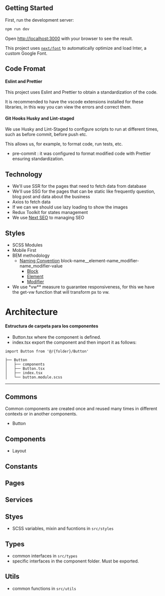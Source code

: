 ## Getting Started

First, run the development server:

```bash
npm run dev
```

Open [http://localhost:3000](http://localhost:3000) with your browser to see the result.

This project uses [`next/font`](https://nextjs.org/docs/basic-features/font-optimization) to automatically optimize and load Inter, a custom Google Font.


## Code Fromat

#### Eslint and Prettier

This project uses Eslint and Prettier to obtain a standardization of the code.

It is recommended to have the vscode extensions installed for these libraries, in this way you can view the errors and correct them.

#### Git Hooks Husky and Lint-staged

We use Husky and Lint-Staged to configure scripts to run at different times, such as before commit, before push etc.

This allows us, for example, to format code, run tests, etc.

- pre-commit : it was configured to format modified code with Prettier ensuring standardization.

## Technology

- We'll use SSR for the pages that need to fetch data from database
- We'll use SSG for the pages that can be static like frequently question, blog post and data about the business
- Axios to fetch data
- If we can we should use lazy loading to show the images
- Redux Toolkit for states management
- We use [Next SEO](https://github.com/garmeeh/next-seo) to managing SEO

## Styles

- SCSS Modules
- Mobile First
- BEM methodology
  - [Naming Convention](https://en.bem.info/methodology/naming-convention/)
    block-name\_\_element-name_modifier-name_modifier-value
    - [Block](https://en.bem.info/methodology/quick-start/#block)
    - [Element](https://en.bem.info/methodology/quick-start/#element)
    - [Modifier](https://en.bem.info/methodology/quick-start/#modifier)
- We use \*vw\*\* measure to guarantee responsiveness, for this we have the get-vw function that will transform px to vw.

# Architecture

#### Estructura de carpeta para los componentes

- Button.tsx where the component is defined.
- index.tsx export the component and then import it as follows:

```
import Button from '@/{folder}/Button'
```

```
├── Button
│   ├── components
│   ├── Button.tsx
│   ├── index.tsx
│   └── button.module.scss

```

---

## Commons

Common components are created once and reused many times in different contexts or in another components.

- Button

## Components

- Layout

## Constants

## Pages

## Services

## Styes

- SCSS variables, mixin and fucntions in `src/styles`

## Types

- common interfaces in `src/types`
- specific interfaces in the component folder. Must be exported.

## Utils

- common functions in `src/utils`
